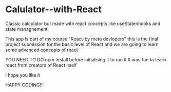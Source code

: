 # Calulator--with-React
Classic calculator but made with react concepts like useStatenhooks and state managnement.

This app is part of my course "React-by meta devlopers"
this is the final project submission for the basic level of React and we are going to learn some advanced concepts of react

YOU NEED TO DO npm install before initialising it to run it
It was fun to learn react from creators of React itself

I hope you like it

HAPPY CODING!!!

